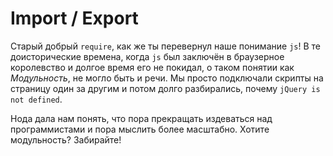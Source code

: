 # Import / Export

Старый добрый `require`, как же ты перевернул наше понимание `js`! В те доисторические времена, когда `js` был заключён в браузерное королевство и долгое время его не покидал, о таком понятии как *Модульность*, не могло быть и речи. Мы просто подключали скрипты на страницу один за другим и потом долго разбирались, почему `jQuery is not defined`.

Нода дала нам понять, что пора прекращать издеваться над программистами и пора мыслить более масштабно. Хотите модульность? Забирайте!
